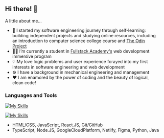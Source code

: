 ## Hi there! 👋

A little about me...

- 🌱 I started my software engineering journey through self-learning: building independent projects and studying online resources, including an introduction to computer science college course and [The Odin Project](https://www.theodinproject.com/)
- 👩‍🎓 I’m currently a student in [Fullstack Academy's](https://github.com/FullstackAcademy) web development immersive program
- 💡 My love logic problems and user experience forayed into my first interests in software engineering and web development
- ⚙ I have a background in mechanical engineering and management
- ❤ I am enamored by the power of coding and the beauty of logical, clean code!

### Languages and Tools

[![My Skills](https://skillicons.dev/icons?i=html,css,js,react,git,github)](https://skillicons.dev)

[![My Skills](https://skillicons.dev/icons?i=ts,nodejs,gcp,netlify,figma,python,java)](https://skillicons.dev)

- HTML/CSS, JavaScript, React.JS, Git/GitHub
- TypeScript, Node.JS, GoogleCloudPlatform, Netlify, Figma, Python, Java
